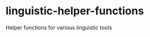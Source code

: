 linguistic-helper-functions
===========================

Helper functions for various linguistic tools